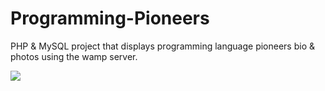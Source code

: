 # Programming-Pioneers
PHP &amp; MySQL project that displays programming language pioneers bio &amp; photos using the wamp server.

![](https://github.com/avrilkey/Programming-Pioneers/blob/main/ezgif.com-gif-maker.gif)
